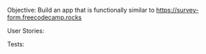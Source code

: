 Objective: Build an app that is functionally similar to https://survey-form.freecodecamp.rocks

User Stories:
<!-- # You should have a page title in an h1 element with an id of title -->
<!-- You should have a short explanation in a p element with an id of description -->
<!-- You should have a form element with an id of survey-form
Inside the form element, you are required to enter your name in an input field that has an id of name and a type of text
Inside the form element, you are required to enter your email in an input field that has an id of email
If you enter an email that is not formatted correctly, you will see an HTML5 validation error
Inside the form, you can enter a number in an input field that has an id of number
The number input should not accept non-numbers, either by preventing you from typing them or by showing an HTML5 validation error (depending on your browser).
If you enter numbers outside the range of the number input, which are defined by the min and max attributes, you will see an HTML5 validation error
For the name, email, and number input fields, you can see corresponding label elements in the form, that describe the purpose of each field with the following ids: id="name-label", id="email-label", and id="number-label"
For the name, email, and number input fields, you can see placeholder text that gives a description or instructions for each field
Inside the form element, you should have a select dropdown element with an id of dropdown and at least two options to choose from
Inside the form element, you can select an option from a group of at least two radio buttons that are grouped using the name attribute
Inside the form element, you can select several fields from a series of checkboxes, each of which must have a value attribute
Inside the form element, you are presented with a textarea for additional comments
Inside the form element, you are presented with a button with id of submit to submit all the inputs
Fulfill the user stories and pass all the tests below to complete this project. Give it your own personal style. Happy Coding! -->

<!-- Note: Be sure to add <link rel="stylesheet" href="styles.css"> in your HTML to link your stylesheet and apply your CSS -->


Tests:
<!-- task:You should have an h1 element with an id of title. -->
<!-- task:Your #title should not be empty.
task:You should have a p element with an id of description. -->
<!-- task:Your #description should not be empty. -->
<!-- task:You should have a form element with an id of survey-form. -->
<!-- task:You should have an input element with an id of name. -->
<!-- task:Your #name should have a type of text. -->
<!-- task:Your #name should require input. -->
<!-- task:Your #name should be a descendant of #survey-form. -->
<!-- task:You should have an input element with an id of email.
task:Your #email should have a type of email. -->
<!-- task:Your #email should require input.
task:Your #email should be a descendant of #survey-form. -->
<!-- task:You should have an input element with an id of number.
task:Your #number should be a descendant of #survey-form. -->
<!-- task:Your #number should have a type of number.
task:Your #number should have a min attribute with a numeric value.
task:Your #number should have a max attribute with a numeric value. -->
<!-- task:You should have a label element with an id of name-label.
task:You should have a label element with an id of email-label.
task:You should have a label element with an id of number-label. -->
<!-- task:Your #name-label should contain text that describes the input.
task:Your #email-label should contain text that describes the input.
task:Your #number-label should contain text that describes the input.
task:Your #name-label should be a descendant of #survey-form.
task:Your #email-label should be a descendant of #survey-form.
task:Your #number-label should be a descendant of #survey-form. -->
<!-- task:Your #name should have a placeholder attribute and value.
task:Your #email should have a placeholder attribute and value.
task:Your #number should have a placeholder attribute and value. -->
<!-- task:You should have a select field with an id of dropdown.
task:Your #dropdown should have at least two selectable (not disabled) option elements.
task:Your #dropdown should be a descendant of #survey-form. -->
<!-- task:You should have at least two input elements with a type of radio (radio buttons).
task:You should have at least two radio buttons that are descendants of #survey-form. -->
<!-- task:All your radio buttons should have a value attribute and value.
task:All your radio buttons should have a name attribute and value. -->
<!-- task:Every radio button group should have at least 2 radio buttons. -->
<!-- task:You should have at least two input elements with a type of checkbox (checkboxes) that are descendants of #survey-form. -->
<!-- task:All your checkboxes inside #survey-form should have a value attribute and value. -->
<!-- task:You should have at least one textarea element that is a descendant of #survey-form. -->
<!-- task:You should have an input or button element with an id of submit. -->
<!-- task:Your #submit should have a type of submit.
task:Your #submit should be a descendant of #survey-form. -->